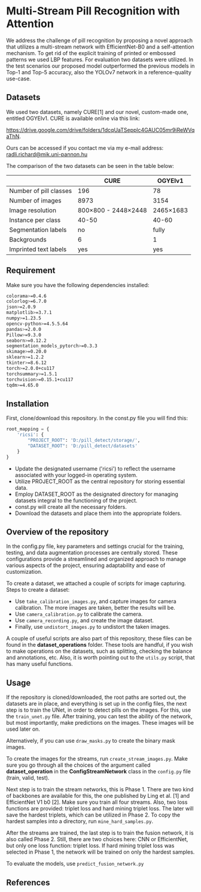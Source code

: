 # Multi-Stream Pill Recognition with Attention
We address the challenge of pill recognition by proposing a novel approach that utilizes a multi-stream network 
with EfficientNet-B0 and a self-attention mechanism. To get rid of the explicit training of printed or embossed 
patterns we used LBP features. For evaluation two datasets were utilized. In the test scenarios our proposed 
model outperformed the previous models in Top-1 and Top-5 accuracy, also the YOLOv7 network in a reference-quality 
use-case. 

## Datasets
We used two datasets, namely CURE[1] and our novel, custom-made one, entitled OGYEIv1. CURE is available online via this
link:

https://drive.google.com/drive/folders/1dcqUaTSepplc4GAUC05mr9iReWVqaThN.

Ours can be accessed if you contact me via my e-mail address: radli.richard@mik.uni-pannon.hu

The comparison of the two datasets can be seen in the table below:

|                        | CURE                | OGYEIv1   |
|------------------------|---------------------|-----------|
| Number of pill classes | 196                 | 78        |
| Number of images       | 8973                | 3154      |
| Image resolution       | 800×800 - 2448×2448 | 2465×1683 |
| Instance per class     | 40-50               | 40-60     |
| Segmentation labels    | no                  | fully     |
| Backgrounds            | 6                   | 1         | 
| Imprinted text labels  | yes                 | yes       |

## Requirement
Make sure you have the following dependencies installed:

```bash
colorama>=0.4.6
colorlog>=6.7.0
json>=2.0.9
matplotlib>=3.7.1
numpy>=1.23.5
opencv-python>=4.5.5.64
pandas>=2.0.0
Pillow>=9.3.0
seaborn>=0.12.2
segmentation_models_pytorch>=0.3.3
skimage>=0.20.0
sklearn>=1.2.2
tkinter>=8.6.12
torch>=2.0.0+cu117
torchsummary>=1.5.1
torchvision>=0.15.1+cu117
tqdm>=4.65.0
```

## Installation
First, clone/download this repository. In the const.py file you will find this:

```python
root_mapping = {
    'ricsi': {
        "PROJECT_ROOT": 'D:/pill_detect/storage/',
        "DATASET_ROOT": 'D:/pill_detect/datasets'
    }
}
```

- Update the designated username ('ricsi') to reflect the username associated with your logged-in operating system.
- Utilize PROJECT_ROOT as the central repository for storing essential data.
- Employ DATASET_ROOT as the designated directory for managing datasets integral to the functioning of the project.
- const.py will create all the necessary folders.
- Download the datasets and place them into the appropriate folders.


## Overview of the repository
In the config.py file, key parameters and settings crucial for the training, testing, and data augmentation processes 
are centrally stored. These configurations provide a streamlined and organized approach to manage various aspects 
of the project, ensuring adaptability and ease of customization.

To create a dataset, we attached a couple of scripts for image capturing. Steps to create a dataset:

- Use `take_calibration_images.py`, and capture images for camera calibration. The more images are taken, 
better the results will be.
- Use `camera_calibration.py` to calibrate the camera.
- Use `camera_recording.py`, and create the image dataset.
- Finally, use `undistort_images.py` to undistort the taken images.

A couple of useful scripts are also part of this repository, these files can be found in the **dataset_operations** folder.
These tools are handful, if you wish to make operations on the datasets, such as splitting, checking the balance and
annotations, etc. Also, it is worth pointing out to the `utils.py` script, that has many useful functions.

## Usage

If the repository is cloned/downloaded, the root paths are sorted out, the datasets are in place, and everything is 
set up in the config files, the next step is to train the UNet, in order to detect pills on the images. For this, use the 
`train_unet.py` file. After training, you can test the ability of the network, but most importantly, make predictions
on the images. These images will be used later on.

Alternatively, if you can use `draw_masks.py` to create the binary mask images.

To create the images for the streams, run `create_stream_images.py`. Make sure you go through all the choices of 
the argument called **dataset_operation** in the **ConfigStreamNetwork** class in the `config.py` file (train, valid, test).

Next step is to train the stream networks, this is Phase 1. 
There are two kind of backbones are available for this, the one published by 
Ling et al. [1] and EfficientNet V1 b0 [2]. Make sure you train all four streams. Also, two loss functions are provided:
triplet loss and hard mining triplet loss. The later will save the hardest triplets, which can be utilized in Phase 2.
To copy the hardest samples into a directory, run `mine_hard_samples.py`.

After the streams are trained, the last step is to train the fusion network, it is also called Phase 2.
Still, there are two choices here: CNN or EfficientNet, but only one loss function: triplet loss. If hard mining triplet
loss was selected in Phase 1, the network will be trained on only the hardest samples.

To evaluate the models, use `predict_fusion_network.py`

## References